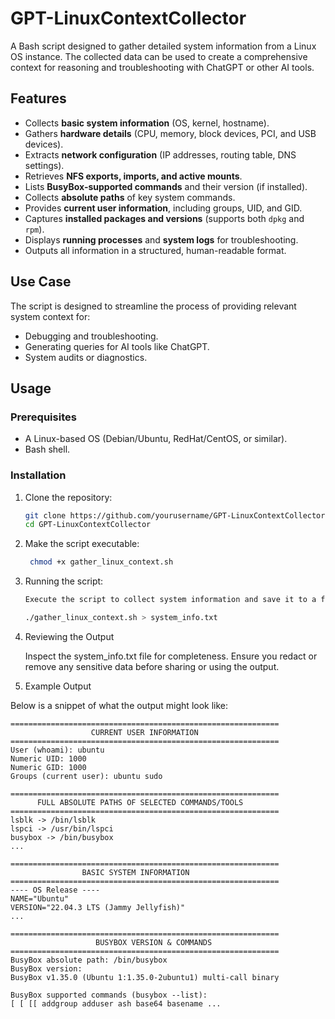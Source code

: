 # GPT-LinuxContextCollector

A Bash script designed to gather detailed system information from a Linux OS instance. The collected data can be used to create a comprehensive context for reasoning and troubleshooting with ChatGPT or other AI tools.

## Features

- Collects **basic system information** (OS, kernel, hostname).
- Gathers **hardware details** (CPU, memory, block devices, PCI, and USB devices).
- Extracts **network configuration** (IP addresses, routing table, DNS settings).
- Retrieves **NFS exports, imports, and active mounts**.
- Lists **BusyBox-supported commands** and their version (if installed).
- Collects **absolute paths** of key system commands.
- Provides **current user information**, including groups, UID, and GID.
- Captures **installed packages and versions** (supports both `dpkg` and `rpm`).
- Displays **running processes** and **system logs** for troubleshooting.
- Outputs all information in a structured, human-readable format.

## Use Case

The script is designed to streamline the process of providing relevant system context for:
- Debugging and troubleshooting.
- Generating queries for AI tools like ChatGPT.
- System audits or diagnostics.

## Usage

### Prerequisites

- A Linux-based OS (Debian/Ubuntu, RedHat/CentOS, or similar).
- Bash shell.

### Installation

1. Clone the repository:
   ```bash
   git clone https://github.com/yourusername/GPT-LinuxContextCollector.git
   cd GPT-LinuxContextCollector

2. Make the script executable:
   ```bash
    chmod +x gather_linux_context.sh
3. Running the script:
   ```bash
   Execute the script to collect system information and save it to a file:

   ./gather_linux_context.sh > system_info.txt

4. Reviewing the Output

   Inspect the system_info.txt file for completeness. Ensure you redact or remove any sensitive data before sharing or using the output.

5. Example Output

Below is a snippet of what the output might look like:

    ============================================================
                      CURRENT USER INFORMATION
    ============================================================
    User (whoami): ubuntu
    Numeric UID: 1000
    Numeric GID: 1000
    Groups (current user): ubuntu sudo
    
    ============================================================
          FULL ABSOLUTE PATHS OF SELECTED COMMANDS/TOOLS
    ============================================================
    lsblk -> /bin/lsblk
    lspci -> /usr/bin/lspci
    busybox -> /bin/busybox
    ...
    
    ============================================================
                    BASIC SYSTEM INFORMATION
    ============================================================
    ---- OS Release ----
    NAME="Ubuntu"
    VERSION="22.04.3 LTS (Jammy Jellyfish)"
    ...
    
    ============================================================
                       BUSYBOX VERSION & COMMANDS
    ============================================================
    BusyBox absolute path: /bin/busybox
    BusyBox version:
    BusyBox v1.35.0 (Ubuntu 1:1.35.0-2ubuntu1) multi-call binary
    
    BusyBox supported commands (busybox --list):
    [ [ [[ addgroup adduser ash base64 basename ...

